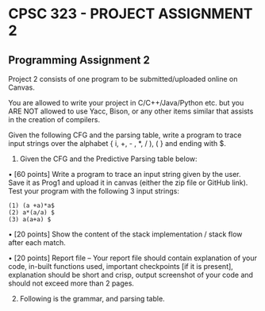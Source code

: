 
#  CPSC 323 - PROJECT ASSIGNMENT 2

##  Programming Assignment 2

Project 2 consists of one program to be submitted/uploaded online on Canvas.

You are allowed to write your project in C/C++/Java/Python etc. but you ARE NOT allowed to use Yacc, Bison, or any other items similar that assists in the creation of compilers.

Given the following CFG and the parsing table, write a program to trace input strings over the alphabet { i, +, - , *, / ), ( } and ending with $.

1.	Given the CFG and the Predictive Parsing table below:

•	[60 points] Write a program to trace an input string given by the user. Save it as Prog1 and upload it in canvas (either the zip file or GitHub link). Test your program with the following 3 input strings:
```
(1) (a +a)*a$
(2) a*(a/a) $
(3) a(a+a) $
```
•	[20 points] Show the content of the stack implementation / stack flow after each match.

•	[20 points] Report file – Your report file should contain explanation of your code, in-built functions used, important checkpoints [if it is present], explanation should be short and crisp, output screenshot of your code and should not exceed more than 2 pages.

2.	Following is the grammar, and parsing table.
